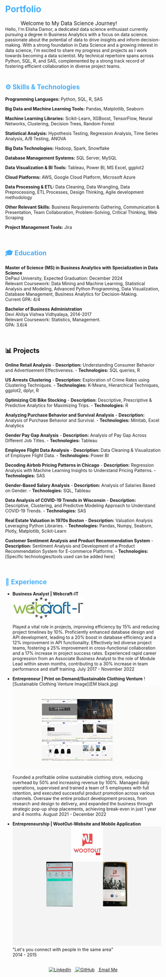 <h1 style="color: #44AEFB;"> Portfolio
</h1>
<p align="center" style="text-align: justify; margin: 0 50px; font-size: 17px;">
Welcome to My Data Science Journey!
</p>

<div align="centre">
Hello, I'm Elisha Damor, a dedicated data science enthusiast currently pursuing a degree in Business Analytics with a focus on data science. 
passionate about the potential of data to drive insights and inform decision-making. With a strong foundation in Data Science and a growing interest in data 
science, I'm excited to share my progress and projects as I work towards becoming a data scientist.
My technical repertoire spans across Python, SQL, R, and SAS, complemented by a strong track record of fostering efficient collaboration in diverse project teams.

</div>
<br>

<h2 style="color: #44AEFB">⚙️ Skills & Technologies</h2>
<div align="left">

 **Programming Languages:** Python, SQL, R, SAS
 
 **Big Data and Machine Learning Tools:** Pandas, Matplotlib, Seaborn
 
 **Machine Learning Libraries:** Scikit-Learn, XGBoost, TensorFlow, Neural Networks, Clustering, Decision Trees, Random Forest
 
 **Statistical Analysis:** Hypothesis Testing, Regression Analysis, Time Series Analysis, A/B Testing, ANOVA
 
 **Big Data Technologies:** Hadoop, Spark, Snowflake
 
 **Database Management Systems:** SQL Server, MySQL
 
 **Data Visualization & BI Tools:** Tableau, Power BI, MS Excel, ggplot2
 
 **Cloud Platforms:** AWS, Google Cloud Platform, Microsoft Azure
 
 **Data Processing & ETL:** Data Cleaning, Data Wrangling, Data Preprocessing, ETL Processes, Design Thinking, Agile development methodology
 
 **Other Relevant Skills:** Business Requirements Gathering, Communication & Presentation, Team Collaboration, Problem-Solving, Critical Thinking, Web Scraping
 
 **Project Management Tools:** Jira

</div>
<br>

<h2 style="color: #44AEFB">🎓 Education</h2>
<div align="left">

 **Master of Science (MS) in Business Analytics with Specialization in Data Science**<br>DePaul University, Expected Graduation: December 2024<br>Relevant Coursework: Data Mining and Machine Learning, Statistical Analysis and Modeling, Advanced Python Programming, Data Visualization, Database Management, Business Analytics for Decision-Making.<br>Current GPA: 4/4

 **Bachelor of Business Administration**<br>Devi Ahilya Vishwa Vidhyalaya, 2014-2017<br>Relevant Coursework: Statistics, Management.<br>GPA: 3.6/4

</div>
<br>

<h2 style="color: Black">📊 Projects</h2>

 **Online Retail Analysis**
    - **Description:** Understanding Consumer Behavior and Advertisement Effectiveness.
    - **Technologies:** SQL queries, R

 **US Arrests Clustering**
    - **Description:** Exploration of Crime Rates using Clustering Techniques.
    - **Technologies:** K-Means, Hierarchical Techniques, ggplot2, dplyr, R

 **Optimizing Citi Bike Stocking**
    - **Description:** Descriptive, Prescriptive & Predictive Analytics for Maximizing Trips.
    - **Technologies:** R

 **Analyzing Purchase Behavior and Survival Analysis**
    - **Description:** Analysis of Purchase Behavior and Survival.
    - **Technologies:** Minitab, Excel Analytics

 **Gender Pay Gap Analysis**
    - **Description:** Analysis of Pay Gap Across Different Job Titles.
    - **Technologies:** Tableau

 **Employee Flight Data Analysis**
    - **Description:** Data Cleaning & Visualization of Employee Flight Data.
    - **Technologies:** Power BI

 **Decoding Airbnb Pricing Patterns in Chicago**
    - **Description:** Regression Analysis with Machine Learning Insights to Understand Pricing Patterns.
    - **Technologies:** SAS

 **Gender-Based Salary Analysis**
    - **Description:** Analysis of Salaries Based on Gender.
    - **Technologies:** SQL, Tableau

 **Data Analysis of COVID-19 Trends in Wisconsin**
    - **Description:** Descriptive, Clustering, and Predictive Modeling Approach to Understand COVID-19 Trends.
    - **Technologies:** SAS

 **Real Estate Valuation in 1970s Boston**
    - **Description:** Valuation Analysis Leveraging Python Libraries.
    - **Technologies:** Pandas, Numpy, Seaborn, Plotly, Matplotlib, Scikit-Learn

 **Customer Sentiment Analysis and Product Recommendation System**
    - **Description:** Sentiment Analysis and Development of a Product Recommendation System for E-commerce Platforms.
    - **Technologies:** [Specific technologies/tools used can be added here]


</div>
<br>

<h2 style="color: #44AEFB">🌟 Experience </h2>
<div align="left">
    
- **Business Analyst | Webcraft-IT**  
  ![Webcraft-IT Image](OIP.jpg)
  
  Played a vital role in projects, improving efficiency by 15% and reducing project timelines by 10%.
  Proficiently enhanced database design and API development, leading to a 20% boost in database efficiency and a 12% improvement in API functionality.
  Effectively led diverse project teams, fostering a 25% improvement in cross-functional collaboration and a 17% increase in project success rates.
  Experienced rapid career progression from an Associate Business Analyst to the role of Module Lead within seven months, contributing to a 30% increase in team 
  performance and staff training.
  July 2017 - November 2022

- **Entrepreneur | Print on Demand/Sustainable Clothing Venture**
  ![Sustainable Clothing Venture Image](EM black.jpg)
  ![Sustainable Clothing Venture Image](1.jpg)
  
  Founded a profitable online sustainable clothing store, reducing overhead by 50% and increasing revenue by 100%. Managed daily operations, supervised and 
  trained a team of 5 employees with full retention, and executed successful product promotion across various channels. Oversaw the entire product development 
  process, from research and design to delivery, and expanded the business through strategic pop-up shop placements, achieving break-even in just 1 year and 4 
  months.
  August 2021 - December 2022
  
- **Entrepreneurship | WootOut-Website and Mobile Application**  
  ![WootOut Image](2.jpg)  
  "Let's you connect with people in the same area"  
  2014 - 2015

<br>

<div align="center">
    <a href="https://www.linkedin.com/in/elisha-damor-573a6175" target="_blank">
        <img alt="LinkedIn" height="50px" style="margin:0 10px 10px 0;" src="https://cdn.jsdelivr.net/gh/devicons/devicon/icons/linkedin/linkedin-original.svg"/>
    </a>
    <a href="https://github.com/ElishaD17" target="_blank">
        <img alt="GitHub" height="50px" style="margin:0 10px 10px 0;" src="https://cdn.jsdelivr.net/gh/devicons/devicon/icons/github/github-original.svg"/>
    </a>
    <a href="mailto:edamor@depaul.edu">Email Me</a>
</div>
